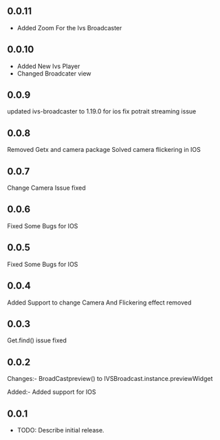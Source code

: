 ## 0.0.11
  * Added Zoom For the Ivs Broadcaster

## 0.0.10
  * Added New Ivs Player
  * Changed Broadcater view
  

## 0.0.9
updated ivs-broadcaster to 1.19.0 for ios
fix potrait streaming issue

## 0.0.8
Removed Getx and camera package Solved camera flickering in IOS

## 0.0.7
Change Camera Issue fixed

## 0.0.6
Fixed Some Bugs for IOS

## 0.0.5
Fixed Some Bugs for IOS

## 0.0.4
Added Support to change Camera
And Flickering effect removed

## 0.0.3
Get.find() issue fixed

## 0.0.2

Changes:- 
  BroadCastpreview() to IVSBroadcast.instance.previewWidget

Added:-
  Added support for IOS

## 0.0.1

* TODO: Describe initial release.
